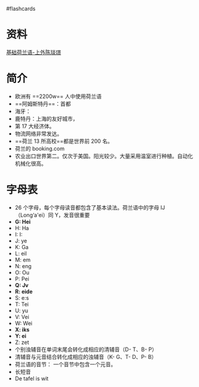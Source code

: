 #flashcards 

# 资料
[基础荷兰语-上外陈琰璟](https://www.bilibili.com/video/BV16a4y1f7ed/?p=2&spm_id_from=pageDriver&vd_source=a64af32d8dabf7e236df4f3ce602a593)

# 简介
- 欧洲有 ==2200w== 人中使用荷兰语
- ==阿姆斯特丹==：首都
- 海牙：
- 鹿特丹：上海的友好城市，
- 第 17 大经济体。
- 物流网络非常发达。
- ==荷兰 13 所高校==都是世界前 200 名。
- 荷兰的 booking.com
- 农业出口世界第二。仅次于美国。阳光较少。大量采用温室进行种植。自动化机械化很高。
# 字母表
- 26 个字母，每个字母读音都包含了基本读法。荷兰语中的字母 IJ（Long‘a'ei）同 Y，发音很重要
- **G: Hei**
- H: Ha
- I: I:
- J: ye
- K: Ga
- L: eil
- M: em
- N: eng
- O: Ou
- P: Pei
- **Q: Jv**
- **R: eide**
- S: e:s
- T: Tei
- U: yu
- V: Vei
- W: Wei
- **X: iks**
- **Y: ei**
- Z: zet
- 个别浊辅音在单词末尾会转化成相应的清辅音（D- T、B- P）
- 清辅音与元音结合转化成相应的浊辅音（K- G、T- D、P- B）
- 荷兰语的音节： 一个音节中包含一个元音。
- 长短音
- De tafel is wit  <!--SR:!2023-02-05-17-41,4,250!2023-02-06-17-41,5,250!2023-02-05-17-36,4,250-->